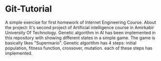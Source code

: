 # Git-Tutorial
A simple exercise for first homework of Internet Engineering Course.
 About the project:
It's second project of Artificial intelligence course in Amirkabir University Of Technology. Genetic algorithm in AI has been implemented in this repository with showing different states in a simple game. The game is basically likes "Supermario". Genetic algorithm has 4 steps: initial population, fitness function, crossover, mutation. each of these steps has implemented.
